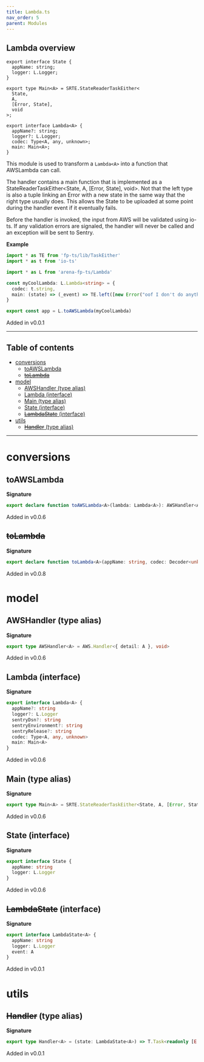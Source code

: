 ```yaml
---
title: Lambda.ts
nav_order: 5
parent: Modules
---
```


## Lambda overview

```
export interface State {
  appName: string;
  logger: L.Logger;
}
```

```
export type Main<A> = SRTE.StateReaderTaskEither<
  State,
  A,
  [Error, State],
  void
>;
```

```
export interface Lambda<A> {
  appName?: string;
  logger?: L.Logger;
  codec: Type<A, any, unknown>;
  main: Main<A>;
}
```

This module is used to transform a `Lambda<A>` into a function that
AWSLambda can call.

The handler contains a main function that is implemented as a
StateReaderTaskEither<State, A, [Error, State], void>. Not that the left type
is also a tuple linking an Error with a new state in the same way that the
right type usually does. This allows the State to be uploaded at some point
during the handler event if it eventually fails.

Before the handler is invoked, the input from AWS will be validated using
io-ts. If any validation errors are signaled, the handler will never be
called and an exception will be sent to Sentry.

**Example**

```ts
import * as TE from 'fp-ts/lib/TaskEither'
import * as t from 'io-ts'

import * as L from 'arena-fp-ts/Lambda'

const myCoolLambda: L.Lambda<string> = {
  codec: t.string,
  main: (state) => (_event) => TE.left([new Error("oof I don't do anything"), state]),
}

export const app = L.toAWSLambda(myCoolLambda)
```

Added in v0.0.1

---

<h2 class="text-delta">Table of contents</h2>

- [conversions](#conversions)
  - [toAWSLambda](#toawslambda)
  - [~~toLambda~~](#tolambda)
- [model](#model)
  - [AWSHandler (type alias)](#awshandler-type-alias)
  - [Lambda (interface)](#lambda-interface)
  - [Main (type alias)](#main-type-alias)
  - [State (interface)](#state-interface)
  - [~~LambdaState~~ (interface)](#lambdastate-interface)
- [utils](#utils)
  - [~~Handler~~ (type alias)](#handler-type-alias)

---

# conversions

## toAWSLambda

**Signature**

```ts
export declare function toAWSLambda<A>(lambda: Lambda<A>): AWSHandler<A>
```

Added in v0.0.6

## ~~toLambda~~

**Signature**

```ts
export declare function toLambda<A>(appName: string, codec: Decoder<unknown, A>, handler: Handler<A>): AWSHandler<A>
```

Added in v0.0.8

# model

## AWSHandler (type alias)

**Signature**

```ts
export type AWSHandler<A> = AWS.Handler<{ detail: A }, void>
```

Added in v0.0.6

## Lambda (interface)

**Signature**

```ts
export interface Lambda<A> {
  appName?: string
  logger?: L.Logger
  sentryDsn?: string
  sentryEnvironment?: string
  sentryRelease?: string
  codec: Type<A, any, unknown>
  main: Main<A>
}
```

Added in v0.0.6

## Main (type alias)

**Signature**

```ts
export type Main<A> = SRTE.StateReaderTaskEither<State, A, [Error, State], void>
```

Added in v0.0.6

## State (interface)

**Signature**

```ts
export interface State {
  appName: string
  logger: L.Logger
}
```

Added in v0.0.6

## ~~LambdaState~~ (interface)

**Signature**

```ts
export interface LambdaState<A> {
  appName: string
  logger: L.Logger
  event: A
}
```

Added in v0.0.1

# utils

## ~~Handler~~ (type alias)

**Signature**

```ts
export type Handler<A> = (state: LambdaState<A>) => T.Task<readonly [E.Either<Error, void>, LambdaState<A>]>
```

Added in v0.0.1
